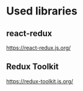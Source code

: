# Used libraries

## react-redux

https://react-redux.js.org/

## Redux Toolkit

https://redux-toolkit.js.org/
